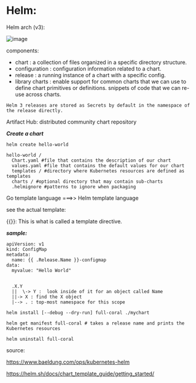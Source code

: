 # Helm:

Helm arch (v3):

![image](https://user-images.githubusercontent.com/72389059/199489877-50d97cc5-ea83-473c-a978-c267d70e6717.png)


components:
  -  chart : a collection of files organized in a specific directory structure.
  -  configuration : configuration information related to a chart.
  -  release : a running instance of a chart with a specific config.
  -  library charts : enable support for common charts that we can use to define chart primitives or definitions. snippets of code that we can re-use across charts.

`Helm 3 releases are stored as Secrets by default in the namespace of the release directly.`

 Artifact Hub: distributed community chart repository
 
***Create a chart***

`helm create hello-world`
```
hello-world /
  Chart.yaml #file that contains the description of our chart
  values.yaml #file that contains the default values for our chart
  templates / #directory where Kubernetes resources are defined as templates
  charts / #optional directory that may contain sub-charts
  .helmignore #patterns to ignore when packaging
```

 Go template language ===>> Helm template language
 
 see the actual template:
 


 
{{}}: This is what is called a template directive.

***sample:***
```
apiVersion: v1
kind: ConfigMap
metadata:
  name: {{ .Release.Name }}-configmap
data:
  myvalue: "Hello World"
 
```
``` 
  .X.Y
  ||  \-> Y :  look inside of it for an object called Name
  ||-> X : find the X object
  |--> . : top-most namespace for this scope
````


```
helm install [--debug --dry-run] full-coral ./mychart

helm get manifest full-coral # takes a release name and prints the Kubernetes resources 

helm uninstall full-coral

```


source:

https://www.baeldung.com/ops/kubernetes-helm

https://helm.sh/docs/chart_template_guide/getting_started/

